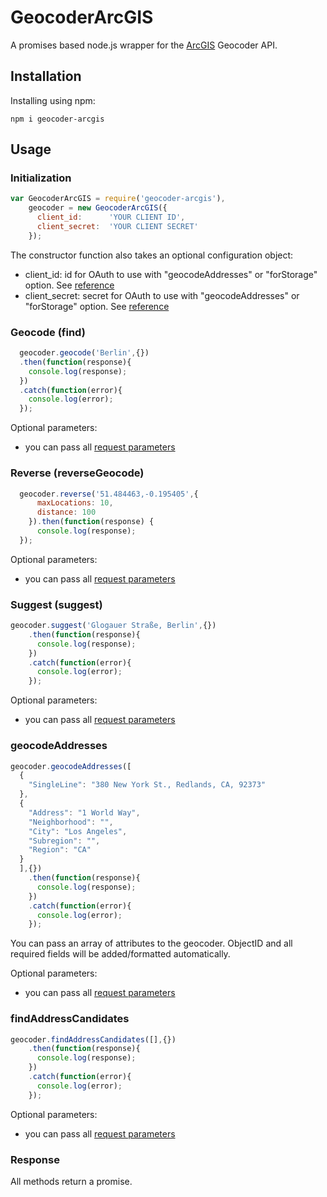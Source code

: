 # GeocoderArcGIS

A promises based node.js wrapper for the [ArcGIS](https://developers.arcgis.com/features/geocoding/) Geocoder API.


## Installation

Installing using npm:

    npm i geocoder-arcgis


## Usage ##

### Initialization ###
```javascript
var GeocoderArcGIS = require('geocoder-arcgis'),
    geocoder = new GeocoderArcGIS({
      client_id:      'YOUR CLIENT ID',
      client_secret:  'YOUR CLIENT SECRET'
    });
```

The constructor function also takes an optional configuration object:

* client_id: id for OAuth to use with "geocodeAddresses" or "forStorage" option. See [reference](https://developers.arcgis.com/rest/geocode/api-reference/geocoding-free-vs-paid.htm)
* client_secret: secret for OAuth to use with "geocodeAddresses" or "forStorage" option. See [reference](https://developers.arcgis.com/rest/geocode/api-reference/geocoding-free-vs-paid.htm)

### Geocode (find) ###
```javascript
  geocoder.geocode('Berlin',{})
  .then(function(response){
    console.log(response);
  })
  .catch(function(error){
    console.log(error);
  });
```

Optional parameters:
* you can pass all [request parameters](https://developers.arcgis.com/rest/geocode/api-reference/geocoding-find.htm#ESRI_SECTION1_E8390AE55A67457A99B5A9E2E3F54FBC)


### Reverse (reverseGeocode) ###
```javascript
  geocoder.reverse('51.484463,-0.195405',{
      maxLocations: 10,
      distance: 100
    }).then(function(response) {
      console.log(response);
  });
```

Optional parameters:
* you can pass all [request parameters](https://developers.arcgis.com/rest/geocode/api-reference/geocoding-reverse-geocode.htm#ESRI_SECTION1_ABD1AD449DF54FFEB9527A606341714C)


### Suggest (suggest) ###
```javascript
geocoder.suggest('Glogauer Straße, Berlin',{})
    .then(function(response){
      console.log(response);
    })
    .catch(function(error){
      console.log(error);
    });
```

Optional parameters:
* you can pass all [request parameters](https://developers.arcgis.com/rest/geocode/api-reference/geocoding-suggest.htm#ESRI_SECTION1_606D93C721874B16844B9AB9CA8083FF)

### geocodeAddresses ###
```javascript
geocoder.geocodeAddresses([
  {
    "SingleLine": "380 New York St., Redlands, CA, 92373"
  },
  {
    "Address": "1 World Way",
    "Neighborhood": "",
    "City": "Los Angeles",
    "Subregion": "",
    "Region": "CA"
  }
  ],{})
    .then(function(response){
      console.log(response);
    })
    .catch(function(error){
      console.log(error);
    });
```
You can pass an array of attributes to the geocoder. ObjectID and all required
fields will be added/formatted automatically.

Optional parameters:
* you can pass all [request parameters](https://developers.arcgis.com/rest/geocode/api-reference/geocoding-geocode-addresses.htm#ESRI_SECTION1_2F67482E18324994B54C9E93A81AA99D)

### findAddressCandidates ###

```javascript
geocoder.findAddressCandidates([],{})
    .then(function(response){
      console.log(response);
    })
    .catch(function(error){
      console.log(error);
    });
```

Optional parameters:
* you can pass all [request parameters](https://developers.arcgis.com/rest/geocode/api-reference/geocoding-find-address-candidates.htm#ESRI_SECTION1_699C8961EDD845CAB84A46409D9E9105)


### Response ###

All methods return a promise.
